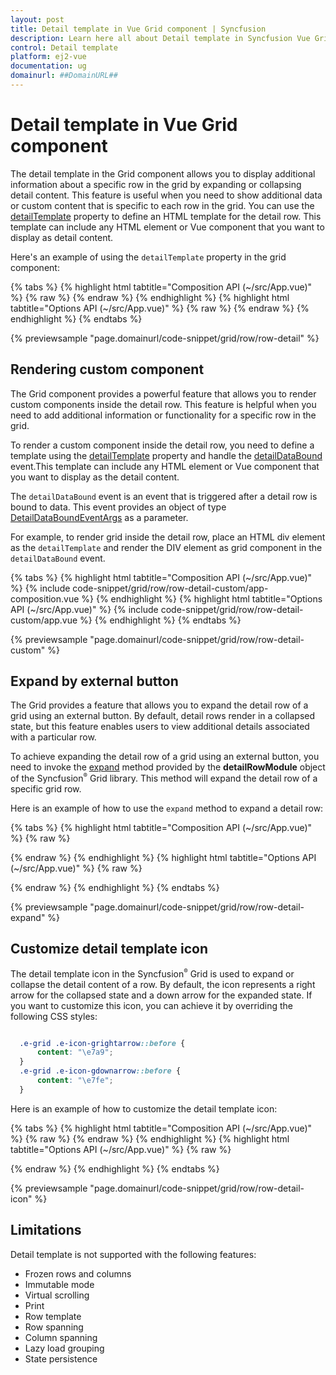```yaml
---
layout: post
title: Detail template in Vue Grid component | Syncfusion
description: Learn here all about Detail template in Syncfusion Vue Grid component of Syncfusion Essential JS 2 and more.
control: Detail template 
platform: ej2-vue
documentation: ug
domainurl: ##DomainURL##
---
```

 
# Detail template in Vue Grid component

The detail template in the Grid component allows you to display additional information about a specific row in the grid by expanding or collapsing detail content. This feature is useful when you need to show additional data or custom content that is specific to each row in the grid. You can use the [detailTemplate](https://ej2.syncfusion.com/vue/documentation/api/grid/#detailtemplate) property to define an HTML template for the detail row. This template can include any HTML element or Vue component that you want to display as detail content.

Here's an example of using the `detailTemplate` property in the grid component:

{% tabs %}
{% highlight html tabtitle="Composition API (~/src/App.vue)" %}
{% raw %}
<template>
  <div id="app">
    <ejs-grid ref="grid" :dataSource="data" height="315" width="auto" :detailTemplate="'detailTemplate'">
      <e-columns>
        <e-column field="FirstName" headerText="First Name" width="140"></e-column>
        <e-column field="LastName" headerText="Last Name" width="140"></e-column>
        <e-column field="Title" headerText="Title" width="150"></e-column>
        <e-column field="Country" headerText="Country" width="150"></e-column>
      </e-columns>
      <template v-slot:detailTemplate="{ data }">
        <table class="detailtable" width="100%">
          <colgroup>
            <col width="35%" />
            <col width="35%" />
            <col width="40%" />
          </colgroup>
          <tbody>
            <tr>
              <td class="rowphoto" rowSpan="4" style="text-align: center">
                <img
                  class="photo"
                  :src="
                    'https://ej2.syncfusion.com/vue/demos/source/grid/images/' +
                    data.EmployeeID +
                    '.png'
                  "
                  :alt="data.EmployeeID"
                />
              </td>
              <td>
                <span style="font-weight: 500">First Name:</span>
                {{ data.FirstName }}
              </td>
              <td>
                <span style="font-weight: 500"> Postal Code:</span>
                {{ data.FirstName }}
              </td>
            </tr>
            <tr>
              <td>
                <span style="font-weight: 500">Last Name:</span>
                {{ data.FirstName }}
              </td>
              <td>
                <span style="font-weight: 500"> City:</span>
                {{ data.FirstName }}
              </td>
            </tr>
            <tr>
              <td>
                <span style="font-weight: 500">Title:</span>
                {{ data.FirstName }}
              </td>
              <td>
                <span style="font-weight: 500"> Phone:</span>
                {{ data.FirstName }}
              </td>
            </tr>
            <tr>
              <td>
                <span style="font-weight: 500">City:</span>
                {{ data.FirstName }}
              </td>
              <td>
                <span style="font-weight: 500"> Country:</span>
                {{ data.FirstName }}
              </td>
            </tr>
          </tbody>
        </table>
      </template>
    </ejs-grid>
  </div>
</template>
<script setup>
import { provide } from "vue";
import { GridComponent as EjsGrid, ColumnDirective as EColumn, ColumnsDirective as EColumns, DetailRow } from "@syncfusion/ej2-vue-grids";
import { data } from "./datasource.js";
provide('grid', [DetailRow]);
</script>
<style>
@import "../node_modules/@syncfusion/ej2-base/styles/tailwind.css";
@import "../node_modules/@syncfusion/ej2-buttons/styles/tailwind.css";
@import "../node_modules/@syncfusion/ej2-calendars/styles/tailwind.css";
@import "../node_modules/@syncfusion/ej2-dropdowns/styles/tailwind.css";
@import "../node_modules/@syncfusion/ej2-inputs/styles/tailwind.css";
@import "../node_modules/@syncfusion/ej2-navigations/styles/tailwind.css";
@import "../node_modules/@syncfusion/ej2-popups/styles/tailwind.css";
@import "../node_modules/@syncfusion/ej2-splitbuttons/styles/tailwind.css";
@import "../node_modules/@syncfusion/ej2-vue-grids/styles/tailwind.css";
.rowphoto img {
  width: 100px;
  height: 100px;
  border-radius: 50px;
  box-shadow: inset 0 0 1px #e0e0e0, inset 0 0 14px rgba(0, 0, 0, 0.2);
}

@media screen and (max-width: 600px) and (min-width: 320px) {
  .rowphoto img {
    width: 50px;
    height: 50px;
  }
}

@media screen and (max-width: 800px) and (min-width: 600px) {
  .rowphoto img {
    width: 70px;
    height: 70px;
  }
}
.rowphoto,
.details {
  border-color: #e0e0e0;
  border-style: solid;
}

.rowphoto {
  border-width: 1px 0px 0px 0px;
  text-align: center;
}

.details {
  border-width: 1px 0px 0px 0px;
  padding-left: 18px;
}

.details > table {
  width: 100%;
}

.CardHeader {
  font-weight: bolder;
}

td {
  padding: 2px 2px 3px 4px;
}
</style>
{% endraw %}
{% endhighlight %}
{% highlight html tabtitle="Options API (~/src/App.vue)" %}
{% raw %}
<template>
  <div id="app">
    <ejs-grid ref="grid" :dataSource="data" height="315" width="auto" :detailTemplate="'detailTemplate'">
      <e-columns>
        <e-column field="FirstName" headerText="First Name" width="140"></e-column>
        <e-column field="LastName" headerText="Last Name" width="140"></e-column>
        <e-column field="Title" headerText="Title" width="150"></e-column>
        <e-column field="Country" headerText="Country" width="150"></e-column>
      </e-columns>
      <template v-slot:detailTemplate="{ data }">
        <table class="detailtable" width="100%">
          <colgroup>
            <col width="35%" />
            <col width="35%" />
            <col width="40%" />
          </colgroup>
          <tbody>
            <tr>
              <td class="rowphoto" rowSpan="4" style="text-align: center">
                <img
                  class="photo"
                  :src="
                    'https://ej2.syncfusion.com/vue/demos/source/grid/images/' +
                    data.EmployeeID +
                    '.png'
                  "
                  :alt="data.EmployeeID"
                />
              </td>
              <td>
                <span style="font-weight: 500">First Name:</span>
                {{ data.FirstName }}
              </td>
              <td>
                <span style="font-weight: 500"> Postal Code:</span>
                {{ data.FirstName }}
              </td>
            </tr>
            <tr>
              <td>
                <span style="font-weight: 500">Last Name:</span>
                {{ data.FirstName }}
              </td>
              <td>
                <span style="font-weight: 500"> City:</span>
                {{ data.FirstName }}
              </td>
            </tr>
            <tr>
              <td>
                <span style="font-weight: 500">Title:</span>
                {{ data.FirstName }}
              </td>
              <td>
                <span style="font-weight: 500"> Phone:</span>
                {{ data.FirstName }}
              </td>
            </tr>
            <tr>
              <td>
                <span style="font-weight: 500">City:</span>
                {{ data.FirstName }}
              </td>
              <td>
                <span style="font-weight: 500"> Country:</span>
                {{ data.FirstName }}
              </td>
            </tr>
          </tbody>
        </table>
      </template>
    </ejs-grid>
  </div>
</template>
<script>
import { GridComponent, ColumnsDirective, ColumnDirective, DetailRow } from "@syncfusion/ej2-vue-grids";
import { data } from "./datasource.js";
export default {
name: "App",
components: {
"ejs-grid":GridComponent,
"e-columns":ColumnsDirective,
"e-column":ColumnDirective
},
  data() {
    return {
      data: data,
    };
  },
  provide: { grid: [DetailRow] },
};
</script>
<style>
@import "../node_modules/@syncfusion/ej2-base/styles/tailwind.css";
@import "../node_modules/@syncfusion/ej2-buttons/styles/tailwind.css";
@import "../node_modules/@syncfusion/ej2-calendars/styles/tailwind.css";
@import "../node_modules/@syncfusion/ej2-dropdowns/styles/tailwind.css";
@import "../node_modules/@syncfusion/ej2-inputs/styles/tailwind.css";
@import "../node_modules/@syncfusion/ej2-navigations/styles/tailwind.css";
@import "../node_modules/@syncfusion/ej2-popups/styles/tailwind.css";
@import "../node_modules/@syncfusion/ej2-splitbuttons/styles/tailwind.css";
@import "../node_modules/@syncfusion/ej2-vue-grids/styles/tailwind.css";
.rowphoto img {
  width: 100px;
  height: 100px;
  border-radius: 50px;
  box-shadow: inset 0 0 1px #e0e0e0, inset 0 0 14px rgba(0, 0, 0, 0.2);
}

@media screen and (max-width: 600px) and (min-width: 320px) {
  .rowphoto img {
    width: 50px;
    height: 50px;
  }
}

@media screen and (max-width: 800px) and (min-width: 600px) {
  .rowphoto img {
    width: 70px;
    height: 70px;
  }
}
.rowphoto,
.details {
  border-color: #e0e0e0;
  border-style: solid;
}

.rowphoto {
  border-width: 1px 0px 0px 0px;
  text-align: center;
}

.details {
  border-width: 1px 0px 0px 0px;
  padding-left: 18px;
}

.details > table {
  width: 100%;
}

.CardHeader {
  font-weight: bolder;
}

td {
  padding: 2px 2px 3px 4px;
}
</style>
{% endraw %}
{% endhighlight %}
{% endtabs %}
        
{% previewsample "page.domainurl/code-snippet/grid/row/row-detail" %}

## Rendering custom component

The Grid component provides a powerful feature that allows you to render custom components inside the detail row. This feature is helpful when you need to add additional information or functionality for a specific row in the grid.

To render a custom component inside the detail row, you need to define a template using the [detailTemplate](https://ej2.syncfusion.com/vue/documentation/api/grid/#detailtemplate)  property and handle the [detailDataBound](https://ej2.syncfusion.com/vue/documentation/api/grid/#detaildatabound) event.This template can include any HTML element or Vue component that you want to display as the detail content.

The `detailDataBound` event is an event that is triggered after a detail row is bound to data. This event provides an object of type [DetailDataBoundEventArgs](https://ej2.syncfusion.com/vue/documentation/api/grid/detaildataboundeventargs/) as a parameter.

For example, to render grid inside the detail row, place an HTML div element as the `detailTemplate` and render the DIV element as grid component in the `detailDataBound` event.

{% tabs %}
{% highlight html tabtitle="Composition API (~/src/App.vue)" %}
{% include code-snippet/grid/row/row-detail-custom/app-composition.vue %}
{% endhighlight %}
{% highlight html tabtitle="Options API (~/src/App.vue)" %}
{% include code-snippet/grid/row/row-detail-custom/app.vue %}
{% endhighlight %}
{% endtabs %}
        
{% previewsample "page.domainurl/code-snippet/grid/row/row-detail-custom" %}

## Expand by external button

The Grid provides a feature that allows you to expand the detail row of a grid using an external button. By default, detail rows render in a collapsed state, but this feature enables users to view additional details associated with a particular row. 

To achieve expanding the detail row of a grid using an external button, you need to invoke the [expand](https://ej2.syncfusion.com/vue/documentation/api/grid/detailRow/#expand) method provided by the **detailRowModule** object of the Syncfusion<sup style="font-size:70%">&reg;</sup> Grid library. This method will expand the detail row of a specific grid row.

Here is an example of how to use the `expand` method to expand a detail row:

{% tabs %}
{% highlight html tabtitle="Composition API (~/src/App.vue)" %}
{% raw %}
<template>
  <div id="app">
    <div>
      <ejs-textbox ref="textbox" placeholder="Enter the row Index" width="250px" floatLabelType="Auto"></ejs-textbox>
      <ejs-button style="margin: 20px 0px 0 10px" v-on:click="clickHandler">Expand</ejs-button>
    </div>
    <div style="padding: 20px 0px 0px 0px">
      <ejs-grid ref="grid" :dataSource="data" height="315" width="auto" :detailTemplate="'detailTemplate'">
        <e-columns>
          <e-column field="FirstName" headerText="First Name" width="140"></e-column>
          <e-column field="LastName" headerText="Last Name" width="140"></e-column>
          <e-column field="Title" headerText="Title" width="150"></e-column>
          <e-column field="Country" headerText="Country" width="150"></e-column>
        </e-columns>
        <template v-slot:detailTemplate="{ data }">
          <table class="CardTable" cellpadding="3" cellspacing="2">
            <colgroup>
              <col width="35%" />
              <col width="35%" />
              <col width="40%" />
            </colgroup>
            <tbody>
              <tr>
                <td class="rowphoto" rowspan="4" style="text-align: center">
                  <img class="photo" :src="'https://ej2.syncfusion.com/vue/demos/source/grid/images/' +
                    data.EmployeeID +
                    '.png'
                    " :alt="data.EmployeeID" />
                </td>
                <td>
                  <span style="font-weight: 500">First Name:</span>
                  {{ data.FirstName }}
                </td>
                <td>
                  <span style="font-weight: 500">Postal Code:</span>
                  {{ data.PostalCode }}
                </td>
              </tr>
              <tr>
                <td>
                  <span style="font-weight: 500">Last Name:</span>
                  {{ data.LastName }}
                </td>
                <td>
                  <span style="font-weight: 500">City:</span>
                  {{ data.City }}
                </td>
              </tr>
              <tr>
                <td>
                  <span style="font-weight: 500">Title:</span>
                  {{ data.Title }}
                </td>
                <td>
                  <span style="font-weight: 500">Phone:</span>
                  {{ data.Phone }}
                </td>
              </tr>
              <tr>
                <td>
                  <span style="font-weight: 500">City:</span>
                  {{ data.City }}
                </td>
                <td>
                  <span style="font-weight: 500">Country:</span>
                  {{ data.Country }}
                </td>
              </tr>
            </tbody>
          </table>
        </template>
      </ejs-grid>
    </div>
  </div>
</template>
<script setup>
import { provide, ref } from "vue";
import { GridComponent as EjsGrid, ColumnDirective as EColumn, ColumnsDirective as EColumns, DetailRow } from "@syncfusion/ej2-vue-grids";
import { TextBoxComponent as EjsTextbox } from "@syncfusion/ej2-vue-inputs";
import { employeeData } from "./datasource.js";
import { ButtonComponent as EjsButton } from "@syncfusion/ej2-vue-buttons";
const grid = ref(null);
const textbox = ref(null);
const data = employeeData;
const clickHandler = function () {
  grid.value.ej2Instances.detailRowModule.expand(
    textbox.value.ej2Instances.value
  );
}
provide('grid', [DetailRow]);
</script>

<style>
@import "../node_modules/@syncfusion/ej2-base/styles/tailwind.css";
@import "../node_modules/@syncfusion/ej2-buttons/styles/tailwind.css";
@import "../node_modules/@syncfusion/ej2-calendars/styles/tailwind.css";
@import "../node_modules/@syncfusion/ej2-dropdowns/styles/tailwind.css";
@import "../node_modules/@syncfusion/ej2-inputs/styles/tailwind.css";
@import "../node_modules/@syncfusion/ej2-navigations/styles/tailwind.css";
@import "../node_modules/@syncfusion/ej2-popups/styles/tailwind.css";
@import "../node_modules/@syncfusion/ej2-splitbuttons/styles/tailwind.css";
@import "../node_modules/@syncfusion/ej2-vue-grids/styles/tailwind.css";

.rowphoto img {
  width: 100px;
  height: 100px;
  border-radius: 50px;
  box-shadow: inset 0 0 1px #e0e0e0, inset 0 0 14px rgba(0, 0, 0, 0.2);
}

@media screen and (max-width: 600px) and (min-width: 320px) {
  .rowphoto img {
    width: 50px;
    height: 50px;
  }
}

@media screen and (max-width: 800px) and (min-width: 600px) {
  .rowphoto img {
    width: 70px;
    height: 70px;
  }
}

.rowphoto,
.details {
  border-color: #e0e0e0;
  border-style: solid;
}

.rowphoto {
  border-width: 1px 0px 0px 0px;
  text-align: center;
}

.details {
  border-width: 1px 0px 0px 0px;
  padding-left: 18px;
}

.details>table {
  width: 100%;
}

.CardHeader {
  font-weight: bolder;
}

td {
  padding: 2px 2px 3px 4px;
}
</style>
{% endraw %}
{% endhighlight %}
{% highlight html tabtitle="Options API (~/src/App.vue)" %}
{% raw %}
<template>
  <div id="app">
    <div>
      <ejs-textbox ref="textbox" placeholder="Enter the row Index" width="250px" floatLabelType="Auto"></ejs-textbox>
      <ejs-button style="margin: 20px 0px 0 10px" v-on:click="clickHandler">Expand</ejs-button>
    </div>
    <div style="padding: 20px 0px 0px 0px">
      <ejs-grid ref="grid" :dataSource="data" height="315" width="auto" :detailTemplate="'detailTemplate'" >
        <e-columns>
          <e-column field="FirstName" headerText="First Name" width="140"></e-column>
          <e-column field="LastName" headerText="Last Name" width="140"></e-column>
          <e-column field="Title" headerText="Title" width="150"></e-column>
          <e-column field="Country" headerText="Country" width="150"></e-column>
        </e-columns>
        <template v-slot:detailTemplate="{ data }">
          <table class="CardTable" cellpadding="3" cellspacing="2">
            <colgroup>
              <col width="35%" />
              <col width="35%" />
              <col width="40%" />
            </colgroup>
            <tbody>
              <tr>
                <td class="rowphoto" rowspan="4" style="text-align: center">
                  <img
                    class="photo"
                    :src="
                      'https://ej2.syncfusion.com/vue/demos/source/grid/images/' +
                      data.EmployeeID +
                      '.png'
                    "
                    :alt="data.EmployeeID"
                  />
                </td>
                <td>
                  <span style="font-weight: 500">First Name:</span>
                  {{ data.FirstName }}
                </td>
                <td>
                  <span style="font-weight: 500">Postal Code:</span>
                  {{ data.PostalCode }}
                </td>
              </tr>
              <tr>
                <td>
                  <span style="font-weight: 500">Last Name:</span>
                  {{ data.LastName }}
                </td>
                <td>
                  <span style="font-weight: 500">City:</span>
                  {{ data.City }}
                </td>
              </tr>
              <tr>
                <td>
                  <span style="font-weight: 500">Title:</span>
                  {{ data.Title }}
                </td>
                <td>
                  <span style="font-weight: 500">Phone:</span>
                  {{ data.Phone }}
                </td>
              </tr>
              <tr>
                <td>
                  <span style="font-weight: 500">City:</span>
                  {{ data.City }}
                </td>
                <td>
                  <span style="font-weight: 500">Country:</span>
                  {{ data.Country }}
                </td>
              </tr>
            </tbody>
          </table>
        </template>
      </ejs-grid>
    </div>
  </div>
</template>
<script>

import { GridComponent, ColumnsDirective, ColumnDirective, DetailRow } from "@syncfusion/ej2-vue-grids";
import { TextBoxComponent } from "@syncfusion/ej2-vue-inputs";
import { employeeData } from "./datasource.js";
import { ButtonComponent } from "@syncfusion/ej2-vue-buttons";
export default {
name: "App",
components: {
"ejs-textbox":TextBoxComponent,
"ejs-button":ButtonComponent,
"ejs-grid":GridComponent,
"e-columns":ColumnsDirective,
"e-column":ColumnDirective
},
  data() {
    return {
      data: employeeData,
    };
  },
  methods: {
    clickHandler: function () {
      this.$refs.grid.ej2Instances.detailRowModule.expand(
        this.$refs.textbox.ej2Instances.value
      );
    },
  },
  provide: {
    grid: [DetailRow],
  },
};
</script>

<style>
@import "../node_modules/@syncfusion/ej2-base/styles/tailwind.css";
@import "../node_modules/@syncfusion/ej2-buttons/styles/tailwind.css";
@import "../node_modules/@syncfusion/ej2-calendars/styles/tailwind.css";
@import "../node_modules/@syncfusion/ej2-dropdowns/styles/tailwind.css";
@import "../node_modules/@syncfusion/ej2-inputs/styles/tailwind.css";
@import "../node_modules/@syncfusion/ej2-navigations/styles/tailwind.css";
@import "../node_modules/@syncfusion/ej2-popups/styles/tailwind.css";
@import "../node_modules/@syncfusion/ej2-splitbuttons/styles/tailwind.css";
@import "../node_modules/@syncfusion/ej2-vue-grids/styles/tailwind.css";

.rowphoto img {
  width: 100px;
  height: 100px;
  border-radius: 50px;
  box-shadow: inset 0 0 1px #e0e0e0, inset 0 0 14px rgba(0, 0, 0, 0.2);
}

@media screen and (max-width: 600px) and (min-width: 320px) {
  .rowphoto img {
    width: 50px;
    height: 50px;
  }
}

@media screen and (max-width: 800px) and (min-width: 600px) {
  .rowphoto img {
    width: 70px;
    height: 70px;
  }
}

.rowphoto,
.details {
  border-color: #e0e0e0;
  border-style: solid;
}

.rowphoto {
  border-width: 1px 0px 0px 0px;
  text-align: center;
}

.details {
  border-width: 1px 0px 0px 0px;
  padding-left: 18px;
}

.details > table {
  width: 100%;
}

.CardHeader {
  font-weight: bolder;
}

td {
  padding: 2px 2px 3px 4px;
}
</style>
{% endraw %}
{% endhighlight %}
{% endtabs %}
        
{% previewsample "page.domainurl/code-snippet/grid/row/row-detail-expand" %}

## Customize detail template icon

The detail template icon in the Syncfusion<sup style="font-size:70%">&reg;</sup> Grid is used to expand or collapse the detail content of a row. By default, the icon represents a right arrow for the collapsed state and a down arrow for the expanded state. If you want to customize this icon, you can achieve it by overriding the following CSS styles:

```css

  .e-grid .e-icon-grightarrow::before {
      content: "\e7a9";
  }
  .e-grid .e-icon-gdownarrow::before {
      content: "\e7fe";
  }

```

Here is an example of how to customize the detail template icon:

{% tabs %}
{% highlight html tabtitle="Composition API (~/src/App.vue)" %}
{% raw %}
<template>
  <div id="app">
    <ejs-grid ref="grid" :dataSource='data' id='Grid' :detailTemplate="'detailTemplate'">
      <e-columns>
        <e-column field='EmployeeID' headerText='Employee ID' width='125' textAlign='Right'></e-column>
        <e-column field='FirstName' headerText='Name' width='120'></e-column>
        <e-column field='Title' headerText='Title' width='170'></e-column>
        <e-column field='HireDate' headerText='Hire Date' width='135' textAlign='Right' format='yMd'></e-column>
        <e-column field='ReportsTo' headerText='Reports To' width='120' textAlign='Right'></e-column>
      </e-columns>
      <template v-slot:detailTemplate="{ data }">
        <table class="detailtable" width="100%">
          <colgroup>
            <col width="35%" />
            <col width="35%" />
            <col width="30%" />
          </colgroup>
          <tbody>
            <tr>
              <td rowspan="4" style="text-align: center">
                <img class="photo" :src="'https://ej2.syncfusion.com/vue/demos/source/grid/images/' +
                  data.EmployeeID +
                  '.png'
                  " :alt="data.EmployeeID" />
              </td>
              <td>
                <span style="font-weight: 500">First Name: </span>
                {{ data.FirstName }}
              </td>
              <td>
                <span style="font-weight: 500">Postal Code: </span>
                {{ data.PostalCode }}
              </td>
            </tr>
            <tr>
              <td>
                <span style="font-weight: 500">Last Name: </span>
                {{ data.LastName }}
              </td>
              <td>
                <span style="font-weight: 500">City: </span> {{ data.City }}
              </td>
            </tr>
            <tr>
              <td>
                <span style="font-weight: 500">Title: </span> {{ data.Title }}
              </td>
              <td>
                <span style="font-weight: 500">Phone: </span>
                {{ data.HomePhone }}
              </td>
            </tr>
            <tr>
              <td>
                <span style="font-weight: 500">Address: </span>
                {{ data.Address }}
              </td>
              <td>
                <span style="font-weight: 500">HireDate: </span>
                {{ format(data.HireDate) }}
              </td>
            </tr>
          </tbody>
        </table>
      </template>
    </ejs-grid>
  </div>
</template>
<script setup>
import { provide } from "vue";
import { GridComponent as EjsGrid, ColumnDirective as EColumn, ColumnsDirective as EColumns, DetailRow } from "@syncfusion/ej2-vue-grids";
import { employeeData } from "./datasource.js";
import { Internationalization } from "@syncfusion/ej2-base";
let instance = new Internationalization();
const data = employeeData;
const format = function (value) {
  return instance.formatDate(value, { skeleton: "yMd", type: "date" });
}
provide('grid', [DetailRow]);
</script>
<style>
@import "../node_modules/@syncfusion/ej2-base/styles/tailwind.css";
@import "../node_modules/@syncfusion/ej2-buttons/styles/tailwind.css";
@import "../node_modules/@syncfusion/ej2-calendars/styles/tailwind.css";
@import "../node_modules/@syncfusion/ej2-dropdowns/styles/tailwind.css";
@import "../node_modules/@syncfusion/ej2-inputs/styles/tailwind.css";
@import "../node_modules/@syncfusion/ej2-navigations/styles/tailwind.css";
@import "../node_modules/@syncfusion/ej2-popups/styles/tailwind.css";
@import "../node_modules/@syncfusion/ej2-splitbuttons/styles/tailwind.css";
@import "../node_modules/@syncfusion/ej2-vue-grids/styles/tailwind.css";

.detailtable td {
  font-size: 13px;
  padding: 4px;
  max-width: 0;
  overflow: hidden;
  text-overflow: ellipsis;
  white-space: nowrap;
  font-weight: normal;
}

.photo {
  width: 100px;
  height: 100px;
  border-radius: 50px;
  box-shadow: inset 0 0 1px #e0e0e0, inset 0 0 14px rgba(0, 0, 0, 0.2);
}

@media screen and (max-width: 800px) and (min-width: 320px) {
  .photo {
    width: 70px;
    height: 70px;
  }
}

.e-grid .e-icon-grightarrow::before {
  content: "\e7a9";
}

.e-grid .e-icon-gdownarrow::before {
  content: "\e7fe";
}
</style>
{% endraw %}
{% endhighlight %}
{% highlight html tabtitle="Options API (~/src/App.vue)" %}
{% raw %}
<template>
  <div id="app">
    <ejs-grid ref="grid" :dataSource='data' id='Grid' :detailTemplate="'detailTemplate'">
      <e-columns>
        <e-column field='EmployeeID' headerText='Employee ID' width='125' textAlign='Right'></e-column>
        <e-column field='FirstName' headerText='Name' width='120'></e-column>
        <e-column field='Title' headerText='Title' width='170'></e-column>
        <e-column field='HireDate' headerText='Hire Date' width='135' textAlign='Right' format='yMd'></e-column>
        <e-column field='ReportsTo' headerText='Reports To' width='120' textAlign='Right'></e-column>
      </e-columns>
      <template v-slot:detailTemplate="{ data }">
        <table class="detailtable" width="100%">
          <colgroup>
            <col width="35%" />
            <col width="35%" />
            <col width="30%" />
          </colgroup>
          <tbody>
            <tr>
              <td rowspan="4" style="text-align: center">
                <img
                  class="photo"
                  :src="
                    'https://ej2.syncfusion.com/vue/demos/source/grid/images/' +
                    data.EmployeeID +
                    '.png'
                  "
                  :alt="data.EmployeeID"
                />
              </td>
              <td>
                <span style="font-weight: 500">First Name: </span>
                {{ data.FirstName }}
              </td>
              <td>
                <span style="font-weight: 500">Postal Code: </span>
                {{ data.PostalCode }}
              </td>
            </tr>
            <tr>
              <td>
                <span style="font-weight: 500">Last Name: </span>
                {{ data.LastName }}
              </td>
              <td>
                <span style="font-weight: 500">City: </span> {{ data.City }}
              </td>
            </tr>
            <tr>
              <td>
                <span style="font-weight: 500">Title: </span> {{ data.Title }}
              </td>
              <td>
                <span style="font-weight: 500">Phone: </span>
                {{ data.HomePhone }}
              </td>
            </tr>
            <tr>
              <td>
                <span style="font-weight: 500">Address: </span>
                {{ data.Address }}
              </td>
              <td>
                <span style="font-weight: 500">HireDate: </span>
                {{ format(data.HireDate) }}
              </td>
            </tr>
          </tbody>
        </table>
      </template>
    </ejs-grid>
  </div>
</template>
<script>

import { GridComponent, ColumnsDirective, ColumnDirective, DetailRow } from "@syncfusion/ej2-vue-grids";
import { employeeData } from "./datasource.js";
import { Internationalization } from "@syncfusion/ej2-base";
let instance = new Internationalization();
export default {
name: "App",
components: {
"ejs-grid":GridComponent,
"e-columns":ColumnsDirective,
"e-column":ColumnDirective
},
  data() {
    return {
      data: employeeData,
    };
  },
  methods: {
    format: function (value) {
      return instance.formatDate(value, { skeleton: "yMd", type: "date" });
    },
  },
  provide: {
    grid: [DetailRow],
  },
};
</script>

<style>
@import "../node_modules/@syncfusion/ej2-base/styles/tailwind.css";
@import "../node_modules/@syncfusion/ej2-buttons/styles/tailwind.css";
@import "../node_modules/@syncfusion/ej2-calendars/styles/tailwind.css";
@import "../node_modules/@syncfusion/ej2-dropdowns/styles/tailwind.css";
@import "../node_modules/@syncfusion/ej2-inputs/styles/tailwind.css";
@import "../node_modules/@syncfusion/ej2-navigations/styles/tailwind.css";
@import "../node_modules/@syncfusion/ej2-popups/styles/tailwind.css";
@import "../node_modules/@syncfusion/ej2-splitbuttons/styles/tailwind.css";
@import "../node_modules/@syncfusion/ej2-vue-grids/styles/tailwind.css";
.detailtable td {
  font-size: 13px;
  padding: 4px;
  max-width: 0;
  overflow: hidden;
  text-overflow: ellipsis;
  white-space: nowrap;
  font-weight: normal;
}

.photo {
  width: 100px;
  height: 100px;
  border-radius: 50px;
  box-shadow: inset 0 0 1px #e0e0e0, inset 0 0 14px rgba(0, 0, 0, 0.2);
}

@media screen and (max-width: 800px) and (min-width: 320px) {
  .photo {
    width: 70px;
    height: 70px;
  }
}
  .e-grid .e-icon-grightarrow::before {
      content: "\e7a9";
  }
  .e-grid .e-icon-gdownarrow::before {
      content: "\e7fe";
  }
</style>
{% endraw %}
{% endhighlight %}
{% endtabs %}
        
{% previewsample "page.domainurl/code-snippet/grid/row/row-detail-icon" %}

## Limitations

Detail template is not supported with the following features:

* Frozen rows and columns
* Immutable mode
* Virtual scrolling
* Print
* Row template
* Row spanning
* Column spanning
* Lazy load grouping
* State persistence